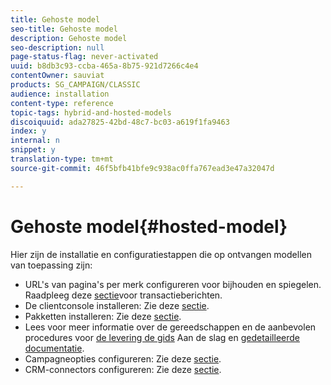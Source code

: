 ```yaml
---
title: Gehoste model
seo-title: Gehoste model
description: Gehoste model
seo-description: null
page-status-flag: never-activated
uuid: b8db3c93-ccba-465a-8b75-921d7266c4e4
contentOwner: sauviat
products: SG_CAMPAIGN/CLASSIC
audience: installation
content-type: reference
topic-tags: hybrid-and-hosted-models
discoiquuid: ada27825-42bd-48c7-bc03-a619f1fa9463
index: y
internal: n
snippet: y
translation-type: tm+mt
source-git-commit: 46f5bfb41bfe9c938ac0ffa767ead3e47a32047d

---
```



# Gehoste model{#hosted-model}

Hier zijn de installatie en configuratiestappen die op ontvangen modellen van toepassing zijn:

* URL&#39;s van pagina&#39;s per merk configureren voor bijhouden en spiegelen. Raadpleeg deze [sectie](../../message-center/using/configuring-multibranding.md)voor transactieberichten.
* De clientconsole installeren: Zie deze [sectie](../../installation/using/installing-the-client-console.md).
* Pakketten installeren: Zie deze [sectie](../../installation/using/installing-campaign-standard-packages.md).
* Lees voor meer informatie over de gereedschappen en de aanbevolen procedures voor [de levering de gids](https://docs.campaign.adobe.com/doc/AC/getting_started/EN/deliverability.html) Aan de slag en [gedetailleerde documentatie](../../delivery/using/about-deliverability.md).
* Campagneopties configureren: Zie deze [sectie](../../installation/using/configuring-campaign-options.md).
* CRM-connectors configureren: Zie deze [sectie](../../platform/using/crm-connectors.md).

